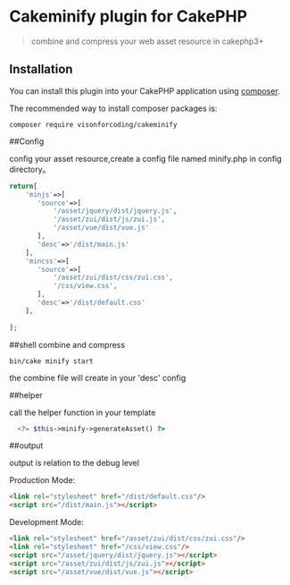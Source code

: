 # Cakeminify plugin for CakePHP

>combine and compress your web asset resource in cakephp3+


## Installation

You can install this plugin into your CakePHP application using [composer](http://getcomposer.org).

The recommended way to install composer packages is:

```
composer require visonforcoding/cakeminify

```

##Config

config your asset resource,create a config file named
minify.php in config directory。

```php
return[
    'minjs'=>[
       'source'=>[
           '/asset/jquery/dist/jquery.js',
           '/asset/zui/dist/js/zui.js',
           '/asset/vue/dist/vue.js'
       ],
       'desc'=>'/dist/main.js'
    ],
    'mincss'=>[
       'source'=>[
           '/asset/zui/dist/css/zui.css',
           '/css/view.css',
       ],
       'desc'=>'/dist/default.css'
    ],
    
];

```

##shell
combine and compress 

```shell
bin/cake minify start
```

the combine file will create in your 'desc' config


##helper

call the helper function in your template

```php
  <?= $this->minify->generateAsset() ?>
```

##output 

output is relation to the debug level

Production Mode:

```html
<link rel="stylesheet" href="/dist/default.css"/>
<script src="/dist/main.js"></script>
```
Development Mode:

```html
<link rel="stylesheet" href="/asset/zui/dist/css/zui.css"/>
<link rel="stylesheet" href="/css/view.css"/>
<script src="/asset/jquery/dist/jquery.js"></script>
<script src="/asset/zui/dist/js/zui.js"></script>
<script src="/asset/vue/dist/vue.js"></script>
```
